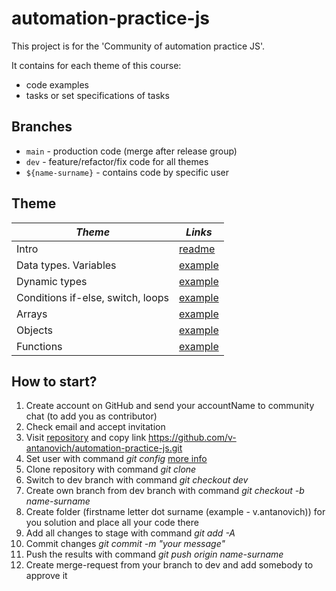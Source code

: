 # automation-practice-js

This project is for the 'Community of automation practice JS'.

It contains for each theme of this course:

- code examples
- tasks or set specifications of tasks

## Branches

* `main` - production code (merge after release group)
* `dev` - feature/refactor/fix code for all themes
* `${name-surname}` - contains code by specific user

## Theme

| *Theme*  | *Links* |
| ------------- | ------------- |
| Intro | [readme](README.md) |
| Data types. Variables | [example](src/basics/variables.js) |
| Dynamic types | [example](src/basics/dynamicType.js) |
| Conditions if-else, switch, loops | [example](src/basics/conditions_loops.js) |
| Arrays | [example](src/basics/arrays.js) |
| Objects | [example](src/basics/objects.js) |
| Functions | [example](src/basics/functions.js) |

## How to start?

   1. Create account on GitHub аnd send your accountName to community chat (to add you as contributor) 
   2. Check email and accept invitation
   3. Visit [repository](https://github.com/v-antanovich/automation-practice-js) and copy link https://github.com/v-antanovich/automation-practice-js.git
   4. Set user with command *git config* [more info](https://godelonline.sharepoint.com/Functions/ResearchAndDevelopment/SitePages/Workshop--Git-and-GitHub.aspx)
   5. Clone repository with command *git clone*
   6. Switch to dev branch with command *git checkout dev*
   7. Create own branch from dev branch with command *git checkout -b name-surname*
   8. Create folder (firstname letter dot surname (example - v.antanovich)) for you solution and place all your code there
   9. Add all changes to stage with command *git add -A*
   10. Commit changes *git commit -m "your message"*
   11. Push the results with command *git push origin name-surname*
   12. Create merge-request from your branch to dev and add somebody to approve it
